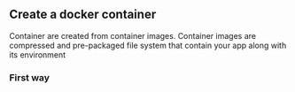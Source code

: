 ## Create a docker container

Container are created from container images. 
Container images are compressed and pre-packaged file system that contain your app along with its environment

### First way